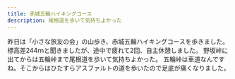 ```yaml
---
title: 赤城五輪ハイキングコース
description: 尾根道を歩いて気持ちよかった
---
```


昨日は「小さな旅友の会」の山歩き、赤城五輪ハイキングコースを歩きました。標高差244ｍと聞きましたが、途中で疲れて2回、自主休憩しました。
野坂峠に出てからは五輪峠まで尾根道を歩いて気持ちよかった。
五輪峠は車道なんですね。そこからはひたすらアスファルトの道を歩いたので足底が痛くなりました。
